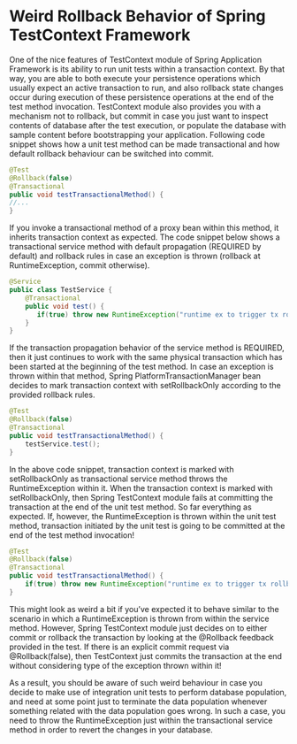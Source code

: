 # Weird Rollback Behavior of Spring TestContext Framework

One of the nice features of TestContext module of Spring Application Framework is its ability to run unit tests within a 
transaction context. By that way, you are able to both execute your persistence operations which usually expect an active 
transaction to run, and also rollback state changes occur during execution of these persistence operations at the end of 
the test method invocation. TestContext module also provides you with a mechanism not to rollback, but commit in case you 
just want to inspect contents of database after the test execution, or populate the database with sample content before 
bootstrapping your application. Following code snippet shows how a unit test method can be made transactional and how 
default rollback behaviour can be switched into commit.

```java
@Test
@Rollback(false)
@Transactional
public void testTransactionalMethod() {
//...
}
```

If you invoke a transactional method of a proxy bean within this method, it inherits transaction context as expected. 
The code snippet below shows a transactional service method with default propagation (REQUIRED by default) and rollback 
rules in case an exception is thrown (rollback at RuntimeException, commit otherwise).

```java
@Service
public class TestService {
    @Transactional
    public void test() {
       if(true) throw new RuntimeException("runtime ex to trigger tx rollback");
    }
}
```

If the transaction propagation behavior of the service method is REQUIRED, then it just continues to work with the same 
physical transaction which has been started at the beginning of the test method. In case an exception is thrown within 
that method, Spring PlatformTransactionManager bean decides to mark transaction context with setRollbackOnly according 
to the provided rollback rules.

```java
@Test
@Rollback(false)
@Transactional
public void testTransactionalMethod() {
    testService.test();
}
```

In the above code snippet, transaction context is marked with setRollbackOnly as transactional service method throws the 
RuntimeException within it. When the transaction context is marked with setRollbackOnly, then Spring TestContext module 
fails at committing the transaction at the end of the unit test method. So far everything as expected. If, however, the 
RuntimeException is thrown within the unit test method, transaction initiated by the unit test is going to be committed 
at the end of the test method invocation!

```java
@Test
@Rollback(false)
@Transactional
public void testTransactionalMethod() {
    if(true) throw new RuntimeException("runtime ex to trigger tx rollback");
}
```

This might look as weird a bit if you’ve expected it to behave similar to the scenario in which a RuntimeException is 
thrown from within the service method. However, Spring TestContext module just decides on to either commit or rollback 
the transaction by looking at the @Rollback feedback provided in the test. If there is an explicit commit request via 
@Rollback(false), then TestContext just commits the transaction at the end without considering type of the exception 
thrown within it!

As a result, you should be aware of such weird behaviour in case you decide to make use of integration unit tests to 
perform database population, and need at some point just to terminate the data population whenever something related with 
the data population goes wrong. In such a case, you need to throw the RuntimeException just within the transactional 
service method in order to revert the changes in your database.


